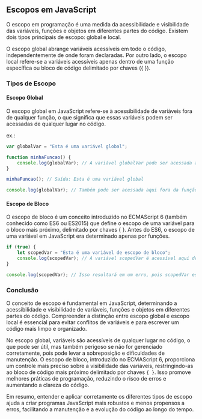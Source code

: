 ## Escopos em JavaScript

O escopo em programação é uma medida da acessibilidade e visibilidade das variáveis, funções e objetos em diferentes partes do código. Existem dois tipos principais de escopo: global e local.

O escopo global abrange variáveis acessíveis em todo o código, independentemente de onde foram declaradas. Por outro lado, o escopo local refere-se a variáveis acessíveis apenas dentro de uma função específica ou bloco de código delimitado por chaves ({ }).

### Tipos de Escopo

#### Escopo Global
O escopo global em JavaScript refere-se à acessibilidade de variáveis fora de qualquer função, o que significa que essas variáveis podem ser acessadas de qualquer lugar no código.

ex.:
```javascript
var globalVar = "Esta é uma variável global";

function minhaFuncao() {
    console.log(globalVar); // A variável globalVar pode ser acessada aqui
}

minhaFuncao(); // Saída: Esta é uma variável global

console.log(globalVar); // Também pode ser acessada aqui fora da função
```

#### Escopo de Bloco
O escopo de bloco é um conceito introduzido no ECMAScript 6 (também conhecido como ES6 ou ES2015) que define o escopo de uma variável para o bloco mais próximo, delimitado por chaves { }. Antes do ES6, o escopo de uma variável em JavaScript era determinado apenas por funções.

```javascript
if (true) {
    let scopedVar = "Esta é uma variável de escopo de bloco";
    console.log(scopedVar); // A variável scopedVar é acessível aqui dentro do bloco if
}

console.log(scopedVar); // Isso resultará em um erro, pois scopedVar está fora do escopo neste ponto
```

### Conclusão

O conceito de escopo é fundamental em JavaScript, determinando a acessibilidade e visibilidade de variáveis, funções e objetos em diferentes partes do código. Compreender a distinção entre escopo global e escopo local é essencial para evitar conflitos de variáveis e para escrever um código mais limpo e organizado.

No escopo global, variáveis são acessíveis de qualquer lugar no código, o que pode ser útil, mas também perigoso se não for gerenciado corretamente, pois pode levar a sobreposição e dificuldades de manutenção. O escopo de bloco, introduzido no ECMAScript 6, proporciona um controle mais preciso sobre a visibilidade das variáveis, restringindo-as ao bloco de código mais próximo delimitado por chaves `{ }`. Isso promove melhores práticas de programação, reduzindo o risco de erros e aumentando a clareza do código.

Em resumo, entender e aplicar corretamente os diferentes tipos de escopo ajuda a criar programas JavaScript mais robustos e menos propensos a erros, facilitando a manutenção e a evolução do código ao longo do tempo.
